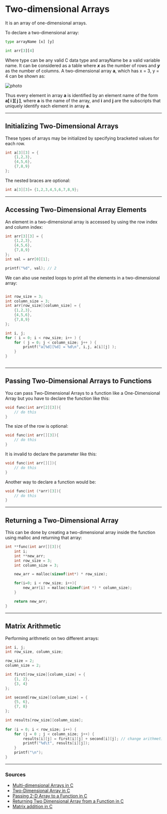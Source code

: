 # **Two-dimensional Arrays**

It is an array of one-dimensional arrays.

To declare a two-dimensional array:

```python
type arrayName [x] [y]

int arr[3][4]
```

Where type can be any valid C data type and arrayName be a valid variable name. It can be considered as a table where **_x_** as the number of rows and **_y_** as the number of columns. A two-dimensional array **a**, which has x = 3, y = 4 can be shown as:

<img src="https://www.tutorialspoint.com/cprogramming/images/two_dimensional_arrays.jpg" alt="photo">

Thus every element in array **a** is identified by an element name of the form **a[ i ][ j ]**, where **a** is the name of the array, and **i** and **j** are the subscripts that uniquely identify each element in array **a**.

<hr>

## Initializing Two-Dimensional Arrays

These types of arrays may be initialized by specifying bracketed values for each row.

```c
int a[3][3] = {
    {1,2,3},
    {4,5,6},
    {7,8,9}
};
```

The nested braces are optional:

```c
int a[3][3]= {1,2,3,4,5,6,7,8,9};
```

<hr>

## Accessing Two-Dimensional Array Elements

An element in a two-dimensional array is accessed by using the row index and column index:

```c
int arr[3][3] = {
    {1,2,3},
    {4,5,6},
    {7,8,9}
};
int val = arr[0][1];

printf("%d", val); // 2
```

We can also use nested loops to print all the elements in a two-dimensional array:

```c

int row_size = 3;
int column_size = 3;
int arr[row_size][column_size] = {
    {1,2,3},
    {4,5,6},
    {7,8,9}
};

int i, j;
for ( i = 0; i < row_size; i++ ) {
    for ( j = 0; j < column_size; j++ ) {
        printf("a[%d][%d] = %d\n", i,j, a[i][j] );
    }
}
   
```

<hr>

## Passing Two-Dimensional Arrays to Functions

You can pass Two-Dimensional Arrays to a function like a One-Dimensional Array but you have to declare the function like this:

```c
void func(int arr[2][3]){
    // do this    
}
```

The size of the row is optional:

```c
void func(int arr[][3]){
    // do this
}
```

It is invalid to declare the parameter like this:

```c
void func(int arr[][]){
    // do this
}
```

Another way to declare a function would be:

```c
void func(int (*arr)[3]){
    // do this
}
```

<hr>

## Returning a Two-Dimensional Array

This can be done by creating a two-dimensional array inside the function using malloc and returning that array:

```c
int **func(int arr[][3]){
    int i;
    int **new_arr;
    int row_size = 3;
    int column_size = 3;

    new_arr = malloc(sizeof(int*) * row_size);

    for(i=0; i < row_size; i++){
        new_arr[i] = malloc(sizeof(int *) * column_size);
    }

    return new_arr;
}
```

<hr>

## Matrix Arithmetic

Performing arithmetic on two different arrays:

```c
int i, j;
int row_size, column_size;

row_size = 2;
column_size = 2;

int first[row_size][column_size] = {
    {1, 2},
    {3, 4}
};

int second[row_size][column_size] = {
    {5, 6},
    {7, 8}
};

int results[row_size][column_size];
 
for (i = 0; i < row_size; i++) {
    for (j = 0 ; j < column_size; j++) {
        results[i][j] = first[i][j] + second[i][j]; // change arithmetic symbol
        printf("%d\t", results[i][j]);
    }
    printf("\n");
}

```

<hr>

### Sources

- [Multi-dimensional Arrays in C](https://www.tutorialspoint.com/cprogramming/c_multi_dimensional_arrays.htm)
- [Two-Dimensional Array in C](https://overiq.com/c-programming-101/two-dimensional-array-in-c/)
- [Passing 2-D Array to a Function in C](https://overiq.com/c-programming-101/passing-2-d-array-to-a-function-in-c/)
- [Returning Two Dimensional Array from a Function in C
](https://followtutorials.com/2011/08/returning-two-dimensional-array-from-a-function-in-c.html)
- [Matrix addition in C
](https://www.programmingsimplified.com/c-program-add-matrices)
